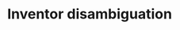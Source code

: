 ---
layout: default
citation: Ronald Lai; Alexander D'Amour; Amy Yu; Ye Sun; Lee Fleming, 2011, "Disambiguation
  and Co-authorship Networks of the U.S. Patent Inventor Database (1975 - 2010)",
  https://doi.org/10.7910/DVN/5F1RRI, Harvard Dataverse, V5, UNF:5:RqsI3LsQEYLHkkg5jG/jRg==
  [fileUNF]
cost: None
description: ''
location: https://dataverse.harvard.edu/dataverse/patent
shortname: inventor_disambiguation
tags: '[Disambiguation]'
timeframe: 1975-2010
title: Inventor disambiguation
uuid: e77ef2c0-6a35-437a-8893-83eb88ad7bc9
---